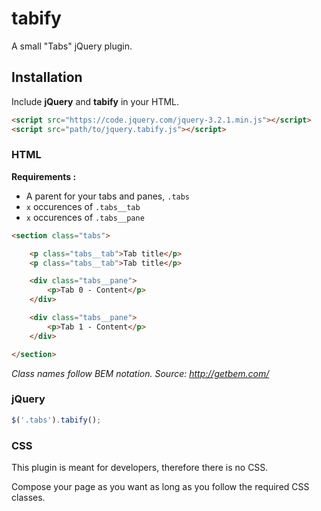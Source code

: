 # tabify
A small "Tabs" jQuery plugin.

## Installation

Include **jQuery** and **tabify** in your HTML.

```html
<script src="https://code.jquery.com/jquery-3.2.1.min.js"></script>
<script src="path/to/jquery.tabify.js"></script>
```

### HTML

**Requirements :**
- A parent for your tabs and panes, `.tabs`
- `x` occurences of `.tabs__tab`
- `x` occurences of `.tabs__pane`

```html
<section class="tabs">

    <p class="tabs__tab">Tab title</p>
    <p class="tabs__tab">Tab title</p>

    <div class="tabs__pane">
        <p>Tab 0 - Content</p>
    </div>

    <div class="tabs__pane">
        <p>Tab 1 - Content</p>
    </div>

</section>
```

_Class names follow BEM notation. Source: http://getbem.com/_

### jQuery

```javascript
$('.tabs').tabify();
```

### CSS

This plugin is meant for developers, therefore there is no CSS.

Compose your page as you want as long as you follow the required CSS classes.